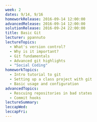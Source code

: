 ```yaml
---
week: 2
dates: 9/14, 9/16
homeworkRelease: 2016-09-14 12:00:00
advancedRelease: 2016-09-14 12:00:00
solutionRelease: 2016-09-24 22:00:00
title: Basic Git
lecturer: ppannuto
lectureTopics:
  - What's version control?
  - Why is it important?
  - Git fundamentals
  - Advanced git highlights
  - "Social Coding"
homeworkTopics:
  - Intro tutorial to git
  - Setting up a class project with git
  - Basic usage and configuration
advancedTopics:
  - Rescuing repositories in bad states
  - Commit hooks
lectureSummary:
leccapWed:
leccapFri:
---
```


